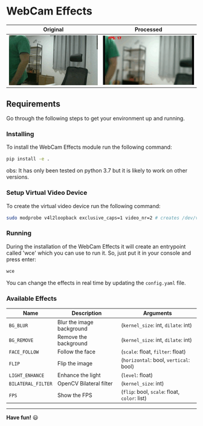 # WebCam Effects

Original             |  Processed
:-------------------------:|:-------------------------:
![webcam original](./assets/original.gif)  |  ![webcam processed](./assets/processed.gif)

## Requirements

Go through the following steps to get your environment up and running.
### Installing

To install the WebCam Effects module run the following command:

```bash
pip install -e .
```

obs: It has only been tested on python 3.7 but it is likely to work on other versions.

### Setup Virtual Video Device

To create the virtual video device run the following command:

```bash
sudo modprobe v4l2loopback exclusive_caps=1 video_nr=2 # creates /dev/video2
```

### Running

During the installation of the WebCam Effects it will create an entrypoint called 'wce' which you can use to run it. So, just put it in your console and press enter:

```bash
wce
```

You can change the effects in real time by updating the `config.yaml` file.

### Available Effects

| Name | Description | Arguments |
| ------ | ----------- | ---------- |
| `BG_BLUR` | Blur the image background | (`kernel_size`: int, `dilate`: int) |
| `BG_REMOVE` | Remove the background | (`kernel_size`: int,  `dilate`: int) |
| `FACE_FOLLOW` | Follow the face | (`scale`: float,  `filter`: float) |
| `FLIP` | Flip the image | (`horizontal`: bool, `vertical`: bool) |
| `LIGHT_ENHANCE` | Enhance the light | (`level`: float) |
| `BILATERAL_FILTER` | OpenCV Bilateral filter | (`kernel_size`: int) |
| `FPS` | Show the FPS | (`flip`: bool, `scale`: float, `color`: list) |

___
**Have fun!** :smiley: